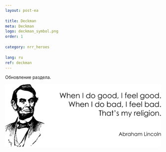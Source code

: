 ```yaml
---
layout: post-ea

title: Deckman
meta: Deckman
logo: deckman_symbol.png
order: 1

category: nrr_heroes

lang: ru
ref: deckman
---
```


Обновление раздела.

<a data-fancybox="gallery" href="/img/programming/Lincoln.png"><img src="/img/programming/Lincoln.png" alt=""></a>
